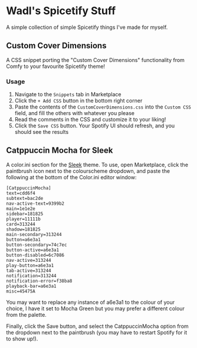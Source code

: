 # Wadl's Spicetify Stuff
A simple collection of simple Spicetify things I've made for myself.

## Custom Cover Dimensions
A CSS snippet porting the "Custom Cover Dimensions" functionality from Comfy to your favourite Spicetify theme!

### Usage
1. Navigate to the `Snippets` tab in Marketplace
2. Click the `+ Add CSS` button in the bottom right corner
3. Paste the contents of the `CustomCoverDimensions.css` into the `Custom CSS` field, and fill the others with whatever you please
4. Read the comments in the CSS and customize it to your liking!
5. Click the `Save CSS` button. Your Spotify UI should refresh, and you should see the results

## Catppuccin Mocha for Sleek
A color.ini section for the [Sleek](https://github.com/spicetify/spicetify-themes/tree/master/Sleek) theme.
To use, open Marketplace, click the paintbrush icon next to the colourscheme dropdown, and paste the following at the bottom of the Color.ini editor window:
```
[CatppuccinMocha]
text=cdd6f4
subtext=bac2de
nav-active-text=9399b2
main=1e1e2e
sidebar=181825
player=11111b
card=313244
shadow=181825
main-secondary=313244
button=a6e3a1
button-secondary=74c7ec
button-active=a6e3a1
button-disabled=6c7086
nav-active=313244
play-button=a6e3a1
tab-active=313244
notification=313244
notification-error=f38ba8
playback-bar=a6e3a1
misc=45475A
```
You may want to replace any instance of a6e3a1 to the colour of your choice, I have it set to Mocha Green but you may prefer a different colour from the palette.

Finally, click the Save button, and select the CatppuccinMocha option from the dropdown next to the paintbrush (you may have to restart Spotify for it to show up!).

